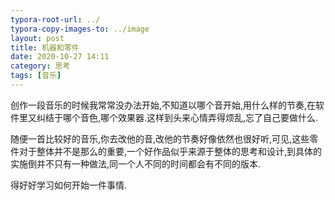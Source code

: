 ```yaml
---
typora-root-url: ../
typora-copy-images-to: ../image
layout: post
title: 机器和零件
date: 2020-10-27 14:11
category: 思考
tags: [音乐]
---
```




创作一段音乐的时候我常常没办法开始,不知道以哪个音开始,用什么样的节奏,在软件里又纠结于哪个音色,哪个效果器.这样到头来心情弄得烦乱,忘了自己要做什么.



随便一首比较好的音乐,你去改他的音,改他的节奏好像依然也很好听,可见,这些零件对于整体并不是那么的重要,一个好作品似乎来源于整体的思考和设计,到具体的实施倒并不只有一种做法,同一个人不同的时间都会有不同的版本.



得好好学习如何开始一件事情.